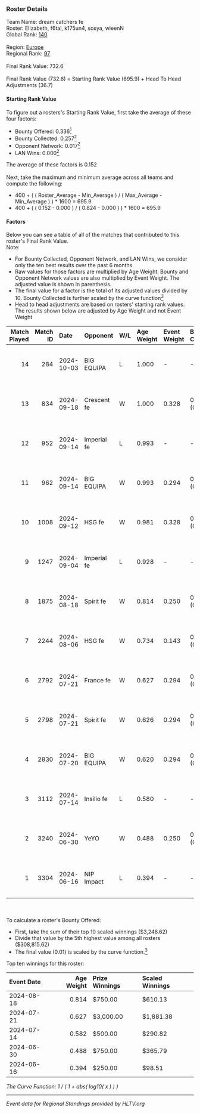 ### Roster Details<br />
Team Name: dream catchers fe<br />
Roster: Elizabeth, f6tal, k175un4, sosya, wieenN<br />
Global Rank: [140](../../standings_global_2024_10_15.md)<br />
<br />
Region: [Europe]( ../../standings_europe_2024_10_15.md)<br />
Regional Rank: [97]( ../../standings_europe_2024_10_15.md)<br />
<br />
Final Rank Value:  732.6<br />
<br />
Final Rank Value (732.6) = Starting Rank Value (695.9) + Head To Head Adjustments (36.7)<br />

#### Starting Rank Value<br />
To figure out a rosters's Starting Rank Value, first take the average of these four factors:<br />
- Bounty Offered: 0.336[<sup>1</sup>](#table2)
- Bounty Collected: 0.257[<sup>2</sup>](#table1)
- Opponent Network: 0.017[<sup>2</sup>](#table1)
- LAN Wins: 0.000[<sup>2</sup>](#table1)

The average of these factors is 0.152<br />
<br />
Next, take the maximum and minimum average across all teams and compute the following:<br />
- 400 + ( ( Roster_Average - Min_Average ) / ( Max_Average - Min_Average ) ) * 1600 = 695.9
- 400 + ( ( 0.152 - 0.000 ) / ( 0.824 - 0.000 ) ) * 1600 = 695.9


#### Factors<br />
Below you can see a table of all of the matches that contributed to this roster's Final Rank Value.<br />
Note:<br />

- For Bounty Collected, Opponent Network, and LAN Wins, we consider only the ten best results over the past 6 months.
- Raw values for those factors are multiplied by Age Weight. Bounty and Opponent Network values are also multiplied by Event Weight. The adjusted value is shown in parenthesis.
- The final value for a factor is the total of its adjusted values divided by 10. Bounty Collected is further scaled by the curve function[<sup>3</sup>](#curveFunction)
- Head to head adjustments are based on rosters' starting rank values. The results shown below are adjusted by Age Weight and not Event Weight
<span id="table1"></span><br />


| Match Played | Match ID | Date       | Opponent    | W/L | Age Weight | Event Weight | Bounty Collected | Opponent Network | LAN Wins  | H2H Adj. | Roster                                   |
| -: | -: | :- | :- | :- | :- | :- | :- | :- | :- | -: | :- |
|           14 |      284 | 2024-10-03 | BIG EQUIPA  | L   | 1.000      | -            | -                | -                | -         |   -18.09 | Elizabeth, f6tal, k175un4, sosya, wieenN |
|           13 |      834 | 2024-09-18 | Crescent fe | W   | 1.000      | 0.328        | 0.001 (0.000)    | 0.067 (0.022)    | 0 (0.000) |    10.23 | Elizabeth, f6tal, k175un4, sosya, wieenN |
|           12 |      952 | 2024-09-14 | Imperial fe | L   | 0.993      | -            | -                | -                | -         |    -9.54 | Elizabeth, f6tal, k175un4, sosya, wieenN |
|           11 |      962 | 2024-09-14 | BIG EQUIPA  | W   | 0.993      | 0.294        | 0.007 (0.002)    | 0.115 (0.033)    | 0 (0.000) |    12.59 | Elizabeth, f6tal, k175un4, sosya, wieenN |
|           10 |     1008 | 2024-09-12 | HSG fe      | W   | 0.981      | 0.328        | 0.015 (0.005)    | 0.083 (0.027)    | 0 (0.000) |    14.86 | Elizabeth, f6tal, k175un4, sosya, wieenN |
|            9 |     1247 | 2024-09-04 | Imperial fe | L   | 0.928      | -            | -                | -                | -         |    -9.19 | Elizabeth, f6tal, k175un4, sosya, wieenN |
|            8 |     1875 | 2024-08-18 | Spirit fe   | W   | 0.814      | 0.250        | 0.005 (0.001)    | 0.109 (0.022)    | 0 (0.000) |     9.96 | Elizabeth, k175un4, Margo, sosya, wieenN |
|            7 |     2244 | 2024-08-06 | HSG fe      | W   | 0.734      | 0.143        | 0.015 (0.002)    | 0.083 (0.009)    | 0 (0.000) |    11.51 | Elizabeth, f6tal, k175un4, sosya, wieenN |
|            6 |     2792 | 2024-07-21 | France fe   | W   | 0.627      | 0.294        | 0.004 (0.001)    | 0.062 (0.011)    | 0 (0.000) |     8.35 | Elizabeth, f6tal, k175un4, sosya, wieenN |
|            5 |     2798 | 2024-07-21 | Spirit fe   | W   | 0.626      | 0.294        | 0.005 (0.001)    | 0.109 (0.020)    | 0 (0.000) |     8.88 | Elizabeth, f6tal, k175un4, sosya, wieenN |
|            4 |     2830 | 2024-07-20 | BIG EQUIPA  | W   | 0.620      | 0.294        | 0.007 (0.001)    | 0.115 (0.021)    | 0 (0.000) |     9.63 | Elizabeth, f6tal, k175un4, sosya, wieenN |
|            3 |     3112 | 2024-07-14 | Insilio fe  | L   | 0.580      | -            | -                | -                | -         |    -9.92 | Elizabeth, f6tal, k175un4, t4tty, wieenN |
|            2 |     3240 | 2024-06-30 | YeYO        | W   | 0.488      | 0.250        | 0.000 (0.000)    | 0.000 (0.000)    | 0 (0.000) |     4.09 | Elizabeth, f6tal, k175un4, sosya, wieenN |
|            1 |     3304 | 2024-06-16 | NIP Impact  | L   | 0.394      | -            | -                | -                | -         |    -6.63 | k175un4, sosya, Stormy, unknxwn, wieenN  |

<br />
<span id="table2"></span><br />
To calculate a roster's Bounty Offered:<br />

- First, take the sum of their top 10 scaled winnings ($3,246.62)
- Divide that value by the 5th highest value among all rosters ($308,815.62)
- The final value (0.01) is scaled by the curve function.[<sup>3</sup>](#curveFunction)

Top ten winnings for this roster:<br />

| Event Date | Age Weight | Prize Winnings | Scaled Winnings |
| :- | -: | :- | :- |
| 2024-08-18 |      0.814 | $750.00        | $610.13         |
| 2024-07-21 |      0.627 | $3,000.00      | $1,881.38       |
| 2024-07-14 |      0.582 | $500.00        | $290.82         |
| 2024-06-30 |      0.488 | $750.00        | $365.79         |
| 2024-06-16 |      0.394 | $250.00        | $98.51          |


<span id="curveFunction"></span>_The Curve Function: 1 / ( 1 + abs( log10( x ) ) )_<br />

---
_Event data for Regional Standings provided by HLTV.org_<br />

